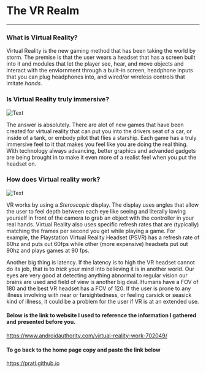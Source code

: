  # The VR Realm

---

### What is Virtual Reality?

Virtual Reality is the new gaming method that has been taking the world by storm. The premise is that the user wears a headset that has a
screen built into it and modules that let the player see, hear, and move objects and interact with the enviornment through a built-in
screen, headphone inputs that you can plug headphones into, and wired/or wireless controls that imitate *hands*.

### Is Virtual Reality truly immersive?

![Text](https://roadtovrlive-5ea0.kxcdn.com/wp-content/uploads/2016/06/aim-psvr-move.jpg)

The answer is absolutely. There are alot of new games that have been created for virtual reality that can put you into the drivers seat of
a car, or inside of a tank, or embody pilot that flies a starship. Each game has a truly immersive feel to it that makes you feel like you
are doing the real thing. With technology always advancing, better graphics and advanded gadgets are being brought in to make it even more
of a realist feel when you put the headset on. 

### How does Virtual reality work?

![Text](https://cdn.vox-cdn.com/thumbor/UPG9pUS51DVW6srumLCk1kFomwA=/0x0:1920x1080/1200x675/filters:focal(807x387:1113x693)/cdn.vox-cdn.com/uploads/chorus_image/image/57986491/DOOM_VFR_6_1506342079.0.jpg)

VR works by using a *Steroscopic* display. The display uses angles that allow the user to feel depth between each eye like seeing and
literally lowing yourself in front of the camera to grab an object with the controller in your real hands. Virtual Reality also uses
specific refresh rates that are (typically) matching the frames per second you get while playing a game. For example, the Playstation
Virtual Reality Headset (PSVR) has a refresh rate of 60hz and puts out 60fps while other (more expensive) headsets put out 90hz and plays
games at 90 fps.
  
Another big thing is latency. If the latency is to high the VR headset cannot do its job, that is to *trick* your mind into believing
it is in another world. Our eyes are very good at detecting anything abnormal to regular vision our brains are used and field of view
is another big deal. Humans have a FOV of 180 and the best VR headset has a FOV of 120. If the user is prone to any illness involving with
near or farsightedness, or feeling carsick or seasick kind of illness, it could be a problem for the user if VR is at an extended use.
  
#### Below is the link to website I used to reference the information I gathered and presented before you.
https://www.androidauthority.com/virtual-reality-work-702049/

#### To go back to the home page copy and paste the link below
https://pratl.github.io
